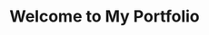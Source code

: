 <!DOCTYPE html>
<html lang="en">
<head>
    <meta charset="UTF-8">
    <meta name="viewport" content="width=device-width, initial-scale=1.0">
    <title>Your Portfolio</title>
</head>
<body>
    <h1>Welcome to My Portfolio</h1>
    <!-- You can add more content here like sections for your projects, about me, etc. -->
</body>
</html>
